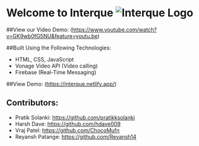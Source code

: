 # Welcome to Interque ![Interque Logo](https://interque.netlify.app/assets/logos/GitHub-Panel.png)


##View our Video Demo:
(https://www.youtube.com/watch?v=GK9wb0fG5NU&feature=youtu.be)

##Built Using the Following Technologies:
- HTML, CSS, JavaScript
- Vonage Video API (Video calling)
- Firebase (Real-Time Messaging)

##View Demo:
(https://interque.netlify.app/)

## Contributors:
- Pratik Solanki: https://github.com/pratikksolanki
- Harsh Dave: https://github.com/hdave009
- Vraj Patel: https://github.com/ChocoMufn
- Reyansh Patange: https://github.com/Reyansh14
